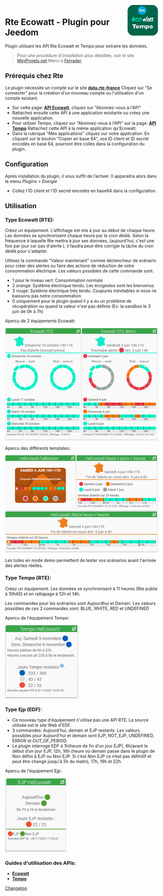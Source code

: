 <img align="right" src="../images/rteEcowatt_icon.png" width="100">

# Rte Ecowatt - Plugin pour Jeedom

Plugin utilisant les API Rte Ecowatt et Tempo pour extraire les données.

> Pour une procédure d'installation plus détaillée, voir le site [MiniProjets.net](https://miniprojets.net/index.php/2022/10/13/plugin-rteecowatt-ou-comment-preparer-sa-domotique-a-la-reduction-denergie/) Merci à [Ferrader](https://community.jeedom.com/u/ferrader)

## Prérequis chez Rte

Le plugin nécessite un compte sur le site [**data.rte-france**](https://data.rte-france.com) Cliquez sur "Se connecter" pour la création d'un nouveau compte ou l'utilisation d'un compte existant.
- Sur cette page: [**API Ecowatt**](https://data.rte-france.com/catalog/-/api/consumption/Ecowatt/v4.0), cliquez sur "Abonnez-vous à l'API"
- Rattachez ensuite cette API à une application existante ou créez une nouvelle application.
- Pour utiliser Tempo, cliquez sur "Abonnez-vous à l'API" sur la page: [**API Tempo**](https://data.rte-france.com/catalog/-/api/consumption/Tempo-Like-Supply-Contract/v1.1) Rattachez cette API à la même application qu'Ecowatt.
- Dans la rubrique "Mes applications" cliquez sur votre application. En cliquant sur le bouton "Copier en base 64", vos ID client et ID secret encodés en base 64, pourront être collés dans la configuration du plugin. 

## Configuration

Après installation du plugin, il vous suffit de l’activer.
Il apparaitra alors dans le menu *Plugins > Energie*
- Collez l'ID client et l'ID secret encodés en base64 dans la configuration.

## Utilisation
### Type Ecowatt (RTE):
Créez un équipement. L'affichage est mis à jour au début de chaque heure. Les données se synchronisent chaque heure par le cron dédié. Selon la fréquence à laquelle Rte mettra à jour ses données, (aujourd'hui, c'est une fois par jour car pas d'alerte ), il faudra peut-être corriger la tâche du cron dédié pour s'adapter. 

Utilisez la commande "Valeur maintenant" comme déclencheur de scénario pour créer des alertes ou faire des actions de réduction de votre consommation électrique. Les valeurs possibles de cette commande sont:
- 1 pour le niveau vert: Consommation normale
- 2 orange: Système électrique tendu. Les écogestes sont les bienvenus 
- 3 rouge: Système électrique très tendu. Coupures inévitables si nous ne baissons pas notre consommation 
- 0 uniquement pour le plugin quand il y a eu un problème de récupération ou quand la valeur n'est pas définie (Ex: la sandbox le 3 juin de 0h à 7h)

Apercu de 2 équipements Ecowatt:

<img src="../images/EcowattTuiles.png">

Apercu des différents templates:

<img src="../images/rteEcowattTemplates.PNG">

Les tuiles en mode demo permettent de tester vos scénarios avant l'arrivée des alertes réelles.

### Type Tempo (RTE):
Créez un équipement. Les données se synchronisent à 11 heures (Rte publie à 10h40) et en rattapage à 12h et 14h.

Les commandes pour les scénarios sont Aujourdhui et Demain.
Les valeurs possibles de ces 2 commandes sont: BLUE, WHITE, RED et UNDEFINED

Apercu de l'équipement Tempo:

<img src="../images/TempoTuile.png">

### Type Ejp (EDF):
- Ce nouveau type d'équipement n'utilise pas une API RTE. La source utilisée est le site Web d'EDF.
- 3 commandes: Aujourd'hui, demain et EJP restants. Les valeurs possibles pour Aujourd'hui et demain sont EJP, NOT_EJP, UNDEFINED, ERROR et OUT_OF_PERIOD.
- Le plugin interroge EDF à 1h(heure de fin d’un jour EJP), 6h(avant le début d’un jour EJP, 12h, 16h (heure où demain passe dans le plugin de Non défini à EJP ou Non EJP. Si c’est Non EJP ce n’est pas définitif et peut être changé jusqu'à 5h du matin), 17h, 19h et 22h.

Apercu de l'équipement Ejp:

<img src="../images/EjpTuile.png">

### Guides d'utilisation des APIs:
- [**Ecowatt**](https://data.rte-france.com/catalog/-/api/doc/user-guide/Ecowatt/4.0)
- [**Tempo**](https://data.rte-france.com/catalog/-/api/doc/user-guide/Tempo+Like+Supply+Contract/1.1)


[Changelog](changelog.md)

